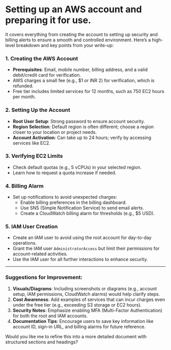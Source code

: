 # Setting up an AWS account and preparing it for use.

It covers everything from creating the account to setting up security and billing alerts to ensure a smooth and controlled environment. Here’s a high-level breakdown and key points from your write-up:  

### 1. **Creating the AWS Account**
   - **Prerequisites**: Email, mobile number, billing address, and a valid debit/credit card for verification.  
   - AWS charges a small fee (e.g., $1 or INR 2) for verification, which is refunded.  
   - Free tier includes limited services for 12 months, such as 750 EC2 hours per month.

### 2. **Setting Up the Account**
   - **Root User Setup**: Strong password to ensure account security.  
   - **Region Selection**: Default region is often different; choose a region closer to your location or project needs.  
   - **Account Activation**: Can take up to 24 hours; verify by accessing services like EC2.

### 3. **Verifying EC2 Limits**
   - Check default quotas (e.g., 5 vCPUs) in your selected region.  
   - Learn how to request a quota increase if needed.

### 4. **Billing Alarm**
   - Set up notifications to avoid unexpected charges:
     - Enable billing preferences in the billing dashboard.
     - Use SNS (Simple Notification Service) to send email alerts.
     - Create a CloudWatch billing alarm for thresholds (e.g., $5 USD).  

### 5. **IAM User Creation**
   - Create an IAM user to avoid using the root account for day-to-day operations.  
   - Grant the IAM user `AdministratorAccess` but limit their permissions for account-related activities.  
   - Use the IAM user for all further interactions to enhance security.

---

### Suggestions for Improvement:
1. **Visuals/Diagrams**: Including screenshots or diagrams (e.g., account setup, IAM permissions, CloudWatch alarms) would help clarify steps.  
2. **Cost Awareness**: Add examples of services that can incur charges even under the free tier (e.g., exceeding S3 storage or EC2 hours).  
3. **Security Notes**: Emphasize enabling MFA (Multi-Factor Authentication) for both the root and IAM accounts.  
4. **Documentation Tips**: Encourage users to save key information like account ID, sign-in URL, and billing alarms for future reference.

Would you like me to refine this into a more detailed document with structured sections and headings?

